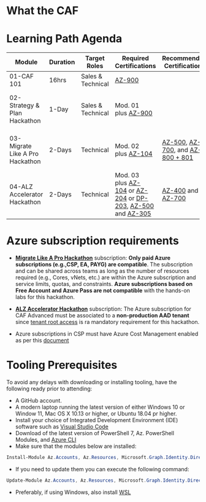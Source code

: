 # What the CAF

# **Learning Path Agenda**

| Module                          | Duration | Target Roles      | Required Certifications                                                                                                                                                                                                                                                                                                                                                                                              | Recommended Certifications                                                                                                                                                                                                                                     | Recommended Self-Paced Learning                                                                                                                                                                                                    | Azure Subscription                                                  |
| ------------------------------- | -------- | ----------------- | -------------------------------------------------------------------------------------------------------------------------------------------------------------------------------------------------------------------------------------------------------------------------------------------------------------------------------------------------------------------------------------------------------------------- | -------------------------------------------------------------------------------------------------------------------------------------------------------------------------------------------------------------------------------------------------------------- | ---------------------------------------------------------------------------------------------------------------------------------------------------------------------------------------------------------------------------------- |:------------------------------------------------------------------- |
| 01-CAF 101                      | 16hrs    | Sales & Technical | [AZ-900](https://docs.microsoft.com/en-us/learn/certifications/exams/az-900)                                                                                                                                                                                                                                                                                                                                         |                                                                                                                                                                                                                                                                | [The business value of Microsoft Azure](https://docs.microsoft.com/en-us/learn/paths/learn-business-value-of-azure/)                                                                                                               | Not required                                                        |
| 02-Strategy & Plan Hackathon    | 1-Day    | Sales & Technical | Mod. 01 plus [AZ-900](https://docs.microsoft.com/en-us/learn/certifications/exams/az-900)                                                                                                                                                                                                                                                                                                                            |                                                                                                                                                                                                                                                                | CAF 101 or equivalent                                                                                                                                                                                                              | Required per Team; each individual with Owner RBAC role             |
| 03-Migrate Like A Pro Hackathon | 2-Days   | Technical         | Mod. 02 plus [AZ-104](https://docs.microsoft.com/en-us/learn/certifications/exams/az-104)                                                                                                                                                                                                                                                                                                                            | [AZ-500](https://docs.microsoft.com/en-us/learn/certifications/exams/az-500), [AZ-700](https://docs.microsoft.com/en-us/certifications/exams/az-700), and [AZ-800 + 801](https://docs.microsoft.com/en-us/certifications/windows-server-hybrid-administrator/) | [Applications and infrastructure migration and modernization](https://docs.microsoft.com/en-us/learn/modules/app-and-infra-migration-and-modernization/)                                                                           | Required per Team; each individual with Owner RBAC role             |
| 04-ALZ Accelerator Hackathon    | 2-Days   | Technical         | Mod. 03 plus [AZ-104](https://docs.microsoft.com/en-us/learn/certifications/exams/az-104) or [AZ-204](https://docs.microsoft.com/en-us/certifications/exams/az-204) or [DP-203](https://docs.microsoft.com/en-us/certifications/azure-data-engineer/), [AZ-500](https://docs.microsoft.com/en-us/learn/certifications/exams/az-500) and [AZ-305](https://docs.microsoft.com/en-us/learn/certifications/exams/az-305) | [AZ-400](https://docs.microsoft.com/en-us/learn/certifications/exams/az-400) and [AZ-700](https://docs.microsoft.com/en-us/learn/certifications/exams/az-700)                                                                                                  | [Azure Landing Zones \| Architectural Blueprint, Tooling & Best Practices Architecture](https://techcommunity.microsoft.com/t5/microsoft-mechanics-blog/azure-landing-zones-architectural-blueprint-tooling-amp-best/ba-p/3530857) | Required per individual with Owner RBAC role and Tenant Root Access |

# **Azure subscription requirements**

- **<u>Migrate Like A Pro Hackathon</u>** subscription: **Only paid Azure subscriptions (e.g.,CSP, EA, PAYG) are compatible**. The subscription and can be shared across teams as long as the number of resources required (e.g., Cores, vNets, etc.) are within the Azure subscription and service limits, quotas, and constraints. **Azure subscriptions based on Free Account and Azure Pass are not compatible** with the hands-on labs for this hackathon. 

- **<u>ALZ Accelerator Hackathon</u>** subscription: The Azure subscription for CAF Advanced must be associated to a **non-production AAD tenant** since [tenant root access](https://github.com/Azure/Enterprise-Scale/wiki/Deploying-Enterprise-Scale-Pre-requisites) is ra mandatory requirement for this hackathon.

- Azure subscriptions in CSP must have Azure Cost Management enabled as per this [document](https://docs.microsoft.com/en-us/azure/cost-management-billing/costs/get-started-partners)
   

# **Tooling Prerequisites**

To avoid any delays with downloading or installing tooling, have the following ready prior to attending:

- A GitHub account.
- A modern laptop running the latest version of either Windows 10  or Window 11, Mac OS X 10.13 or higher, or Ubuntu 18.04 pr higher.
- Install your choice of Integrated Development Environment (IDE) software such as [Visual Studio Code](https://code.visualstudio.com/download)
- Download of the latest version of PowerShell 7, Az. PowerShell Modules, and [Azure CLI](https://docs.microsoft.com/en-us/cli/azure/install-azure-cli?view=azure-cli-latest)
- Make sure that the modules below are installed:
```powershell
Install-Module Az.Accounts, Az.Resources, Microsoft.Graph.Identity.DirectoryManagement, Microsoft.Graph.Applications
```
- If you need to update them you can execute the following command:
```powershell
Update-Module Az.Accounts, Az.Resources, Microsoft.Graph.Identity.DirectoryManagement, Microsoft.Graph.Applications
```
- Preferably, if using Windows, also install [WSL](https://docs.microsoft.com/en-us/windows/wsl/install)
